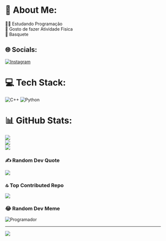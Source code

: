 # 💫 About Me:
🧑‍💻 Estudando Programação <br>🥋 Gosto de fazer Atividade Fisica<br>🏀 Basquete 


## 🌐 Socials:
[![Instagram](https://img.shields.io/badge/Instagram-%23E4405F.svg?logo=Instagram&logoColor=white)](https://instagram.com/caiquewrld_) 

# 💻 Tech Stack:
![C++](https://img.shields.io/badge/c++-%2300599C.svg?style=plastic&logo=c%2B%2B&logoColor=white) ![Python](https://img.shields.io/badge/python-3670A0?style=plastic&logo=python&logoColor=ffdd54)
# 📊 GitHub Stats:
![](https://github-readme-stats.vercel.app/api?username=CaiqueGerolim&theme=dark&hide_border=true&include_all_commits=false&count_private=false)<br/>
![](https://github-readme-streak-stats.herokuapp.com/?user=CaiqueGerolim&theme=dark&hide_border=true)<br/>
![](https://github-readme-stats.vercel.app/api/top-langs/?username=CaiqueGerolim&theme=dark&hide_border=true&include_all_commits=false&count_private=false&layout=compact)

### ✍️ Random Dev Quote
![](https://quotes-github-readme.vercel.app/api?type=horizontal&theme=dark)

### 🔝 Top Contributed Repo
![](https://github-contributor-stats.vercel.app/api?username=CaiqueGerolim&limit=5&theme=gruvbox&combine_all_yearly_contributions=true)

### 😂 Random Dev Meme
<img src="https://media.tenor.com/i3lImBg2UEQAAAAM/scaler-create-impact.gif" alt="Programador">

---
[![](https://visitcount.itsvg.in/api?id=CaiqueGerolim&icon=3&color=12)](https://visitcount.itsvg.in)

<!-- Proudly created with GPRM ( https://gprm.itsvg.in ) -->
